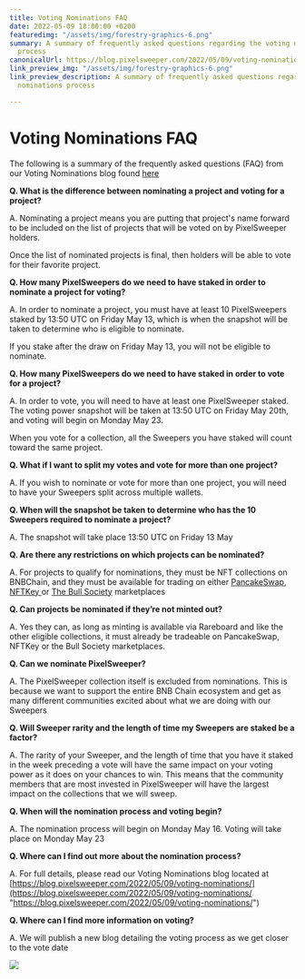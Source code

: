 ```yaml
---
title: Voting Nominations FAQ
date: 2022-05-09 18:00:00 +0200
featuredimg: "/assets/img/forestry-graphics-6.png"
summary: A summary of frequently asked questions regarding the voting nominations
  process
canonicalUrl: https://blog.pixelsweeper.com/2022/05/09/voting-nominations-FAQ/
link_preview_img: "/assets/img/forestry-graphics-6.png"
link_preview_description: A summary of frequently asked questions regarding the voting
  nominations process

---
```

# Voting Nominations FAQ

The following is a summary of the frequently asked questions (FAQ) from our Voting Nominations blog found [here](https://aagwam0qpicu-g.instant.forestry.io/2022/05/09/voting-nominations/)

**Q. What is the difference between nominating a project and voting for a project?**

A. Nominating a project means you are putting that project's name forward to be included on the list of projects that will be voted on by PixelSweeper holders.

Once the list of nominated projects is final, then holders will be able to vote for their favorite project.

**Q. How many PixelSweepers do we need to have staked in order to nominate a project for voting?**

A. In order to nominate a project, you must have at least 10 PixelSweepers staked by 13:50 UTC on Friday May 13, which is when the snapshot will be taken to determine who is eligible to nominate.

If you stake after the draw on Friday May 13, you will not be eligible to nominate.

**Q. How many PixelSweepers do we need to have staked in order to vote for a project?**

A. In order to vote, you will need to have at least one PixelSweeper staked. The voting power snapshot will be taken at 13:50 UTC on Friday May 20th, and voting will begin on Monday May 23.

When you vote for a collection, all the Sweepers you have staked will count toward the same project.

**Q. What if I want to split my votes and vote for more than one project?**

A. If you wish to nominate or vote for more than one project, you will need to have your Sweepers split across multiple wallets.

**Q. When will the snapshot be taken to determine who has the 10 Sweepers required to nominate a project?**

A. The snapshot will take place 13:50 UTC on Friday 13 May

**Q. Are there any restrictions on which projects can be nominated?**

A. For projects to qualify for nominations, they must be NFT collections on BNBChain, and they must be available for trading on either [PancakeSwap](https://pancakeswap.finance/nfts/collections), [NFTKey ](https://nftkey.app/bsc)or [The Bull Society](https://www.thebullsoc.com/marketplace) marketplaces

**Q. Can projects be nominated if they’re not minted out?**

A. Yes they can, as long as minting is available via Rareboard and like the other eligible collections, it must already be tradeable on PancakeSwap, NFTKey or the Bull Society marketplaces.

**Q. Can we nominate PixelSweeper?**

A. The PixelSweeper collection itself is excluded from nominations. This is because we want to support the entire BNB Chain ecosystem and get as many different communities excited about what we are doing with our Sweepers

**Q. Will Sweeper rarity and the length of time my Sweepers are staked be a factor?**

A. The rarity of your Sweeper, and the length of time that you have it staked in the week preceding a vote will have the same impact on your voting power as it does on your chances to win. This means that the community members that are most invested in PixelSweeper will have the largest impact on the collections that we will sweep.

**Q. When will the nomination process and voting begin?**

A. The nomination process will begin on Monday May 16. Voting will take place on Monday May 23

**Q. Where can I find out more about the nomination process?**

A. For full details, please read our Voting Nominations blog located at [https://blog.pixelsweeper.com/2022/05/09/voting-nominations/](https://blog.pixelsweeper.com/2022/05/09/voting-nominations/ "https://blog.pixelsweeper.com/2022/05/09/voting-nominations/")

**Q. Where can I find more information on voting?**

A. We will publish a new blog detailing the voting process as we get closer to the vote date

![](/assets/img/untitled-design-10.png)